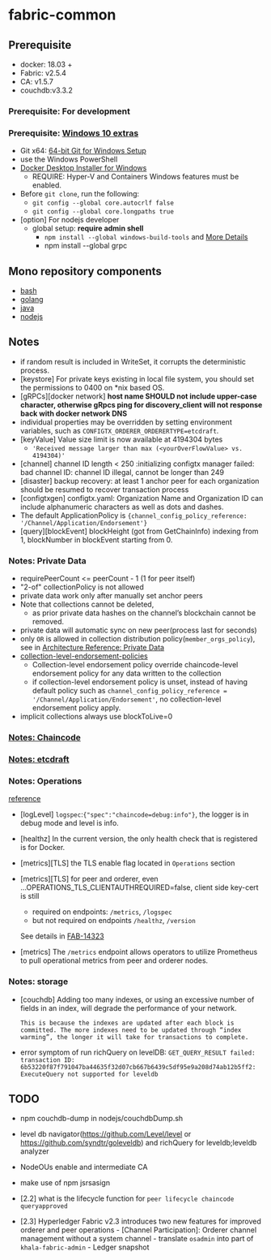 # fabric-common


## Prerequisite
- docker: 18.03 +
- Fabric: v2.5.4
- CA: v1.5.7
- couchdb:v3.3.2
### Prerequisite: For development

### Prerequisite: [Windows 10 extras](https://hyperledger-fabric.readthedocs.io/en/release-2.0/prereqs.html#windows-extras)
- Git x64: [64-bit Git for Windows Setup](https://github.com/git-for-windows/git/releases/download/v2.25.1.windows.1/Git-2.25.1-64-bit.exe)
- use the Windows PowerShell
- [Docker Desktop Installer for Windows](https://download.docker.com/win/stable/Docker%20Desktop%20Installer.exe)
    - REQUIRE:  Hyper-V and Containers Windows features must be enabled.
- Before `git clone`, run the following:
    - `git config --global core.autocrlf false`
    - `git config --global core.longpaths true`
- [option] For nodejs developer
    - global setup:  **require admin shell**
        - `npm install --global windows-build-tools` and [More Details](https://github.com/davidkhala/fabric-common/wiki/npm-windows-build-tools)
        - npm install --global grpc

## Mono repository components
- [bash](bash)
- [golang](golang)
- [java](java)
- [nodejs](nodejs)

## Notes
- if random result is included in WriteSet, it corrupts the deterministic process.
- [keystore] For private keys existing in local file system, you should set the permissions to 0400 on *nix based OS.  
- [gRPCs][docker network] **host name SHOULD not include upper-case character, otherwise gRpcs ping for discovery_client will not response back with docker network DNS** 
- individual properties may be overridden by setting environment variables, such as `CONFIGTX_ORDERER_ORDERERTYPE=etcdraft`.
- [keyValue] Value size limit is now available at 4194304 bytes
    - `'Received message larger than max (<yourOverFlowValue> vs. 4194304)'`
- [channel] channel ID length < 250 :initializing configtx manager failed: bad channel ID: channel ID illegal, cannot be longer than 249
- [disaster] backup recovery: at least 1 anchor peer for each organization should be resumed to recover transaction process
- [configtxgen] configtx.yaml: Organization Name and Organization ID can include alphanumeric characters as well as dots and dashes.
- The default ApplicationPolicy is `{channel_config_policy_reference: '/Channel/Application/Endorsement'}` 
- [query][blockEvent] blockHeight (got from GetChainInfo) indexing from 1, blockNumber in blockEvent starting from 0.
 
     
### Notes: Private Data 

- requirePeerCount <= peerCount - 1 (1 for peer itself)
- "2-of" collectionPolicy is not allowed
- private data work only after manually set anchor peers
- Note that collections cannot be deleted, 
    - as prior private data hashes on the channel’s blockchain cannot be removed.
- private data will automatic sync on new peer(process last for seconds)
- only `OR` is allowed in collection distribution policy(`member_orgs_policy`), see in [Architecture Reference: Private Data](https://hyperledger-fabric.readthedocs.io/en/master/private-data-arch.html)
- [collection-level-endorsement-policies](https://hyperledger-fabric.readthedocs.io/en/master/endorsement-policies.html#setting-collection-level-endorsement-policies)
    - Collection-level endorsement policy override chaincode-level endorsement policy for any data written to the collection
    - if collection-level endorsement policy is unset, instead of having default policy such as `channel_config_policy_reference = '/Channel/Application/Endorsement'`, no collection-level endorsement policy apply.
- implicit collections always use blockToLive=0
### [Notes: Chaincode](CHAINCODE.md)

### [Notes: etcdraft](RAFT.md)

### Notes: Operations
[reference](https://hyperledger-fabric.readthedocs.io/en/release-2.0/metrics_reference.html)

- [logLevel] `logspec`:`{"spec":"chaincode=debug:info"}`, the logger is in debug mode and level is info.
- [healthz] In the current version, the only health check that is registered is for Docker. 
- [metrics][TLS] the TLS enable flag located in `Operations` section
- [metrics][TLS] for peer and orderer, even ...OPERATIONS_TLS_CLIENTAUTHREQUIRED=false, client side key-cert is still 
    - required on endpoints: `/metrics`, `/logspec`
    - but not required on endpoints `/healthz`, `/version`
    
    See details in [FAB-14323](https://jira.hyperledger.org/browse/FAB-14323)
- [metrics] The `/metrics` endpoint allows operators to utilize Prometheus to pull operational metrics from peer and orderer nodes.

### Notes: storage
- [couchdb] Adding too many indexes, or using an excessive number of fields in an index, will degrade the performance of your network. 
    ```
    This is because the indexes are updated after each block is committed. The more indexes need to be updated through “index warming”, the longer it will take for transactions to complete.
    ```
- error symptom of run richQuery on levelDB:  `GET_QUERY_RESULT failed: transaction ID: 6b53220f87f791047ba44635f32d07cb667b6439c5df95e9a208d74ab12b5ff2: ExecuteQuery not supported for leveldb`


## TODO
- npm couchdb-dump in nodejs/couchdbDump.sh
- level db navigator(https://github.com/Level/level or https://github.com/syndtr/goleveldb) and richQuery for leveldb;leveldb analyzer 
- NodeOUs enable and intermediate CA
- make use of npm jsrsasign

- [2.2] what is the lifecycle function for `peer lifecycle chaincode queryapproved`
- [2.3] Hyperledger Fabric v2.3 introduces two new features for improved orderer and peer operations
        - [Channel Participation]:  Orderer channel management without a system channel
            - translate `osadmin` into part of `khala-fabric-admin`
        - Ledger snapshot


